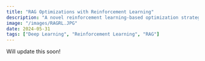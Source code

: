 ```yaml
---
title: "RAG Optimizations with Reinforcement Learning"
description: "A novel reinforcement learning-based optimization strategy to improve Retrieval-Augmented Generation (RAG) performance. Evaluates retriever performance across diverse conversational datasets using text analysis metrics, various retrieval techniques, and RL policies such as DQN, PPO, and Multi-Armed Bandits to reduce irrelevant content and improve response quality."
image: "/images/RAGRL.JPG"
date: 2024-05-31
tags: ["Deep Learning", "Reinforcement Learning", "RAG"]
---
```


Will update this soon!
